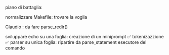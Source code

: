 piano di battaglia: 

normalizzare Makefile:
	trovare la voglia

Claudio : da fare parse_redir()

sviluppare echo su una foglia:
	creazione di un miniprompt ✅
	tokenizazzione ✅
	parser su unica foglia: ripartire da parse_statement
	esecutore del comando
